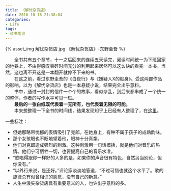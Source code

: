 ```yaml
---
title: 《解忧杂货店》
date: 2016-10-16 21:38:04
categories:
- Life
tags:
- 读书笔记
---
```


{% asset_img 解忧杂货店.jpg 《解忧杂货店》-东野圭吾 %}

&emsp;&emsp;全书共有五个章节，十一之后回来的连续五天读完，阅读时间统一为下班回家的地铁上，不由得感叹零碎时间充分的利用起来居然可以这么快的看完一本书。当然，这也离不开这是一本翻开就停不下来的书。  
&emsp;&emsp;在这之前，看过东野圭吾的《白夜行》与《嫌疑人X的献身》。受这两部作品的影响，以为《解忧杂货店》也是一本悬疑小说，结果完全出乎意料。  
&emsp;&emsp;书中，通过一封封的信件一个个的故事，看似杂乱，到后来都串成了一个统一的整体，作者的写作水平可见一斑。  
&emsp;&emsp;**最后的一张白纸既代表着一无所有，也代表着无限的可能。**  
&emsp;&emsp;本来想整理一下全书的时间线，结果发现知乎上已经有人整理了，在<a href="https://www.zhihu.com/question/27568787">这里</a>。  

一些标注：  
- 但她那略带忧郁的表情吸引了克郎。在她身上，有种不属于孩子的成熟韵味。
- 那个女孩眼也不眨地望着他，眼神十分真挚。
- 他们对克郎造成强烈的刺激。这种刺激用一句话概括，就是他们对音乐的热情。他们宁可牺牲一切，也要提高自己的音乐水准。
- “歌唱得跟你一样好的人多的是，如果你的声音很有特色，自然另当别论，但你没有。”
- “以外行来说，是还好。”评论家淡淡地答道，“不过可惜也就这个水平了。歌的旋律总有似曾相识的感觉，没有自己的新意。”
- 人生中浪矢杂货店具有重要意义的人，也许出乎意料的多。

